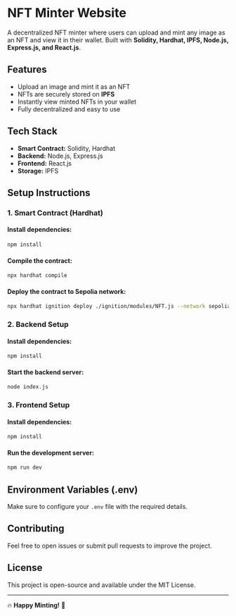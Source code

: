 # NFT Minter Website

A decentralized NFT minter where users can upload and mint any image as an NFT and view it in their wallet. Built with **Solidity, Hardhat, IPFS, Node.js, Express.js, and React.js**.

## Features
- Upload an image and mint it as an NFT
- NFTs are securely stored on **IPFS**
- Instantly view minted NFTs in your wallet
- Fully decentralized and easy to use

## Tech Stack
- **Smart Contract:** Solidity, Hardhat
- **Backend:** Node.js, Express.js
- **Frontend:** React.js
- **Storage:** IPFS

## Setup Instructions

### 1. Smart Contract (Hardhat)
#### Install dependencies:
```sh
npm install
```
#### Compile the contract:
```sh
npx hardhat compile
```
#### Deploy the contract to Sepolia network:
```sh
npx hardhat ignition deploy ./ignition/modules/NFT.js --network sepolia
```

### 2. Backend Setup
#### Install dependencies:
```sh
npm install
```
#### Start the backend server:
```sh
node index.js
```

### 3. Frontend Setup
#### Install dependencies:
```sh
npm install
```
#### Run the development server:
```sh
npm run dev
```

## Environment Variables (.env)
Make sure to configure your `.env` file with the required details.

## Contributing
Feel free to open issues or submit pull requests to improve the project.

## License
This project is open-source and available under the MIT License.

---
🔥 **Happy Minting!** 🚀

